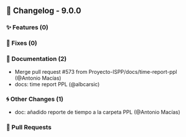 ## 🚀 Changelog - 9.0.0

### ✨ Features (0)

### 🐛 Fixes (0)

### 📖 Documentation (2)
- Merge pull request #573 from Proyecto-ISPP/docs/time-report-ppl (@Antonio Macías)
- docs: time report PPL (@albcarsic)
### 🌀 Other Changes (1)
- doc: añadido reporte de tiempo a la carpeta PPL (@Antonio Macías)
### 🔗 Pull Requests
